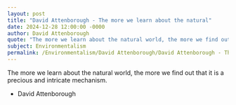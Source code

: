```yaml
---
layout: post
title: "David Attenborough - The more we learn about the natural"
date: 2024-12-28 12:00:00 -0000
author: David Attenborough
quote: "The more we learn about the natural world, the more we find out that it is a precious and intricate mechanism."
subject: Environmentalism
permalink: /Environmentalism/David Attenborough/David Attenborough - The more we learn about the natural
---
```


The more we learn about the natural world, the more we find out that it is a precious and intricate mechanism.

- David Attenborough
